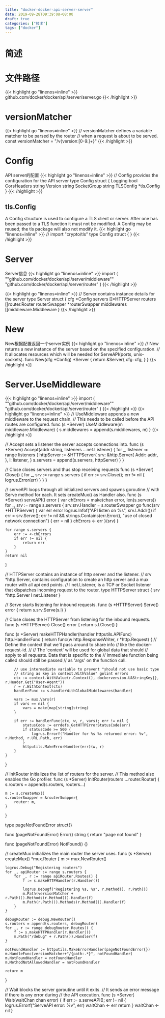 ```yaml
---
title: "docker-docker-api-server-server"
date: 2019-09-28T09:39:08+08:00
draft: true
categories: ["技术"]
tags: ["docker"]
---
```

# 简述
<!--more-->
# 文件路径
{{< highlight go "linenos=inline" >}}
github.com/docker/docker/api/server/server.go
{{< /highlight >}}

# versionMatcher
{{< highlight go "linenos=inline" >}}
// versionMatcher defines a variable matcher to be parsed by the router
// when a request is about to be served.
const versionMatcher = "/v{version:[0-9.]+}"
{{< /highlight >}}

# Config
API server的配置
{{< highlight go "linenos=inline" >}}
// Config provides the configuration for the API server
type Config struct {
	Logging     bool
	CorsHeaders string
	Version     string
	SocketGroup string
	TLSConfig   *tls.Config
}
{{< /highlight >}}

## tls.Config
A Config structure is used to configure a TLS client or server. After one has been passed to a TLS function it must not be modified. A Config may be reused; the tls package will also not modify it.
{{< highlight go "linenos=inline" >}}
// import "crypto/tls"
type Config struct {
}
{{< /highlight >}}

# Server
Server信息
{{< highlight go "linenos=inline" >}}
import (
    ""github.com/docker/docker/api/server/middleware""
    "github.com/docker/docker/api/server/router"
)
{{< /highlight >}}

{{< highlight go "linenos=inline" >}}
// Server contains instance details for the server
type Server struct {
	cfg           *Config
	servers       []*HTTPServer
	routers       []router.Router
	routerSwapper *routerSwapper
	middlewares   []middleware.Middleware
}
{{< /highlight >}}

# New
New根据配置返回一个server实例
{{< highlight go "linenos=inline" >}}
// New returns a new instance of the server based on the specified configuration.
// It allocates resources which will be needed for ServeAPI(ports, unix-sockets).
func New(cfg *Config) *Server {
	return &Server{
		cfg: cfg,
	}
}
{{< /highlight >}}

# Server.UseMiddleware
{{< highlight go "linenos=inline" >}}
import (
    ""github.com/docker/docker/api/server/middleware""
    "github.com/docker/docker/api/server/router"
)
{{< /highlight >}}
{{< highlight go "linenos=inline" >}}
// UseMiddleware appends a new middleware to the request chain.
// This needs to be called before the API routes are configured.
func (s *Server) UseMiddleware(m middleware.Middleware) {
	s.middlewares = append(s.middlewares, m)
}
{{< /highlight >}}

// Accept sets a listener the server accepts connections into.
func (s *Server) Accept(addr string, listeners ...net.Listener) {
	for _, listener := range listeners {
		httpServer := &HTTPServer{
			srv: &http.Server{
				Addr: addr,
			},
			l: listener,
		}
		s.servers = append(s.servers, httpServer)
	}
}

// Close closes servers and thus stop receiving requests
func (s *Server) Close() {
	for _, srv := range s.servers {
		if err := srv.Close(); err != nil {
			logrus.Error(err)
		}
	}
}

// serveAPI loops through all initialized servers and spawns goroutine
// with Serve method for each. It sets createMux() as Handler also.
func (s *Server) serveAPI() error {
	var chErrors = make(chan error, len(s.servers))
	for _, srv := range s.servers {
		srv.srv.Handler = s.routerSwapper
		go func(srv *HTTPServer) {
			var err error
			logrus.Infof("API listen on %s", srv.l.Addr())
			if err = srv.Serve(); err != nil && strings.Contains(err.Error(), "use of closed network connection") {
				err = nil
			}
			chErrors <- err
		}(srv)
	}

	for range s.servers {
		err := <-chErrors
		if err != nil {
			return err
		}
	}
	return nil
}

// HTTPServer contains an instance of http server and the listener.
// srv *http.Server, contains configuration to create an http server and a mux router with all api end points.
// l   net.Listener, is a TCP or Socket listener that dispatches incoming request to the router.
type HTTPServer struct {
	srv *http.Server
	l   net.Listener
}

// Serve starts listening for inbound requests.
func (s *HTTPServer) Serve() error {
	return s.srv.Serve(s.l)
}

// Close closes the HTTPServer from listening for the inbound requests.
func (s *HTTPServer) Close() error {
	return s.l.Close()
}

func (s *Server) makeHTTPHandler(handler httputils.APIFunc) http.HandlerFunc {
	return func(w http.ResponseWriter, r *http.Request) {
		// Define the context that we'll pass around to share info
		// like the docker-request-id.
		//
		// The 'context' will be used for global data that should
		// apply to all requests. Data that is specific to the
		// immediate function being called should still be passed
		// as 'args' on the function call.

		// use intermediate variable to prevent "should not use basic type
		// string as key in context.WithValue" golint errors
		ctx := context.WithValue(r.Context(), dockerversion.UAStringKey{}, r.Header.Get("User-Agent"))
		r = r.WithContext(ctx)
		handlerFunc := s.handlerWithGlobalMiddlewares(handler)

		vars := mux.Vars(r)
		if vars == nil {
			vars = make(map[string]string)
		}

		if err := handlerFunc(ctx, w, r, vars); err != nil {
			statusCode := errdefs.GetHTTPErrorStatusCode(err)
			if statusCode >= 500 {
				logrus.Errorf("Handler for %s %s returned error: %v", r.Method, r.URL.Path, err)
			}
			httputils.MakeErrorHandler(err)(w, r)
		}
	}
}

// InitRouter initializes the list of routers for the server.
// This method also enables the Go profiler.
func (s *Server) InitRouter(routers ...router.Router) {
	s.routers = append(s.routers, routers...)

	m := s.createMux()
	s.routerSwapper = &routerSwapper{
		router: m,
	}
}

type pageNotFoundError struct{}

func (pageNotFoundError) Error() string {
	return "page not found"
}

func (pageNotFoundError) NotFound() {}

// createMux initializes the main router the server uses.
func (s *Server) createMux() *mux.Router {
	m := mux.NewRouter()

	logrus.Debug("Registering routers")
	for _, apiRouter := range s.routers {
		for _, r := range apiRouter.Routes() {
			f := s.makeHTTPHandler(r.Handler())

			logrus.Debugf("Registering %s, %s", r.Method(), r.Path())
			m.Path(versionMatcher + r.Path()).Methods(r.Method()).Handler(f)
			m.Path(r.Path()).Methods(r.Method()).Handler(f)
		}
	}

	debugRouter := debug.NewRouter()
	s.routers = append(s.routers, debugRouter)
	for _, r := range debugRouter.Routes() {
		f := s.makeHTTPHandler(r.Handler())
		m.Path("/debug" + r.Path()).Handler(f)
	}

	notFoundHandler := httputils.MakeErrorHandler(pageNotFoundError{})
	m.HandleFunc(versionMatcher+"/{path:.*}", notFoundHandler)
	m.NotFoundHandler = notFoundHandler
	m.MethodNotAllowedHandler = notFoundHandler

	return m
}

// Wait blocks the server goroutine until it exits.
// It sends an error message if there is any error during
// the API execution.
func (s *Server) Wait(waitChan chan error) {
	if err := s.serveAPI(); err != nil {
		logrus.Errorf("ServeAPI error: %v", err)
		waitChan <- err
		return
	}
	waitChan <- nil
}

